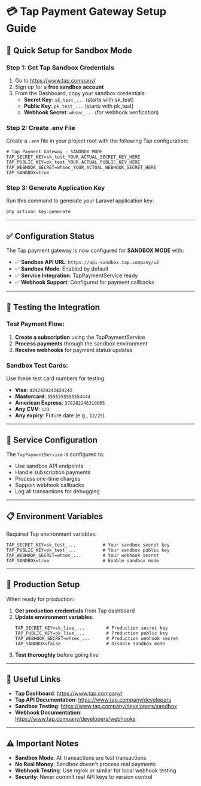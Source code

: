 # 💳 Tap Payment Gateway Setup Guide

## 🎯 **Quick Setup for Sandbox Mode**

### **Step 1: Get Tap Sandbox Credentials**

1. Go to https://www.tap.company/
2. Sign up for a **free sandbox account**
3. From the Dashboard, copy your sandbox credentials:
   - **Secret Key**: `sk_test_...` (starts with sk_test)
   - **Public Key**: `pk_test_...` (starts with pk_test)
   - **Webhook Secret**: `whsec_...` (for webhook verification)

### **Step 2: Create .env File**

Create a `.env` file in your project root with the following Tap configuration:

```env
# Tap Payment Gateway - SANDBOX MODE
TAP_SECRET_KEY=sk_test_YOUR_ACTUAL_SECRET_KEY_HERE
TAP_PUBLIC_KEY=pk_test_YOUR_ACTUAL_PUBLIC_KEY_HERE
TAP_WEBHOOK_SECRET=whsec_YOUR_ACTUAL_WEBHOOK_SECRET_HERE
TAP_SANDBOX=true
```

### **Step 3: Generate Application Key**

Run this command to generate your Laravel application key:

```bash
php artisan key:generate
```

---

## ✅ **Configuration Status**

The Tap payment gateway is now configured for **SANDBOX MODE** with:

- ✅ **Sandbox API URL**: `https://api-sandbox.tap.company/v2`
- ✅ **Sandbox Mode**: Enabled by default
- ✅ **Service Integration**: TapPaymentService ready
- ✅ **Webhook Support**: Configured for payment callbacks

---

## 🧪 **Testing the Integration**

### **Test Payment Flow:**

1. **Create a subscription** using the TapPaymentService
2. **Process payments** through the sandbox environment
3. **Receive webhooks** for payment status updates

### **Sandbox Test Cards:**

Use these test card numbers for testing:

- **Visa**: `4242424242424242`
- **Mastercard**: `5555555555554444`
- **American Express**: `378282246310005`
- **Any CVV**: `123`
- **Any expiry**: Future date (e.g., `12/25`)

---

## 🔧 **Service Configuration**

The `TapPaymentService` is configured to:

- Use sandbox API endpoints
- Handle subscription payments
- Process one-time charges
- Support webhook callbacks
- Log all transactions for debugging

---

## 📋 **Environment Variables**

Required Tap environment variables:

```env
TAP_SECRET_KEY=sk_test_...          # Your sandbox secret key
TAP_PUBLIC_KEY=pk_test_...          # Your sandbox public key  
TAP_WEBHOOK_SECRET=whsec_...        # Your webhook secret
TAP_SANDBOX=true                    # Enable sandbox mode
```

---

## 🚀 **Production Setup**

When ready for production:

1. **Get production credentials** from Tap dashboard
2. **Update environment variables**:
   ```env
   TAP_SECRET_KEY=sk_live_...        # Production secret key
   TAP_PUBLIC_KEY=pk_live_...        # Production public key
   TAP_WEBHOOK_SECRET=whsec_...      # Production webhook secret
   TAP_SANDBOX=false                 # Disable sandbox mode
   ```
3. **Test thoroughly** before going live

---

## 🔗 **Useful Links**

- **Tap Dashboard**: https://www.tap.company/
- **Tap API Documentation**: https://www.tap.company/developers
- **Sandbox Testing**: https://www.tap.company/developers/sandbox
- **Webhook Documentation**: https://www.tap.company/developers/webhooks

---

## ⚠️ **Important Notes**

- **Sandbox Mode**: All transactions are test transactions
- **No Real Money**: Sandbox doesn't process real payments
- **Webhook Testing**: Use ngrok or similar for local webhook testing
- **Security**: Never commit real API keys to version control
